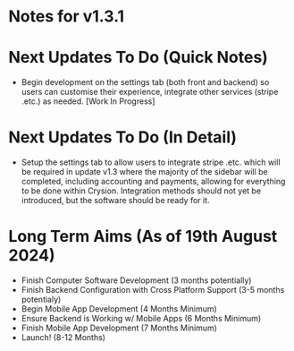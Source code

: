 # Notes for v1.3.1

# Next Updates To Do (Quick Notes)

- Begin development on the settings tab (both front and backend) so users can customise their experience, integrate other services
    (stripe .etc.) as needed. [Work In Progress]

# Next Updates To Do (In Detail)

- Setup the settings tab to allow users to integrate stripe .etc. which will be required in update v1.3 where the majority of the sidebar will be
    completed, including accounting and payments, allowing for everything to be done within Crysion. Integration methods should not yet be introduced,
    but the software should be ready for it.

# Long Term Aims (As of 19th August 2024)

- Finish Computer Software Development (3 months potentially)
- Finish Backend Configuration with Cross Platform Support (3-5 months potentialy)
- Begin Mobile App Development (4 Months Minimum)
- Ensure Backend is Working w/ Mobile Apps (6 Months Minimum)
- Finish Mobile App Development (7 Months Minimum)
- Launch! (8-12 Months)